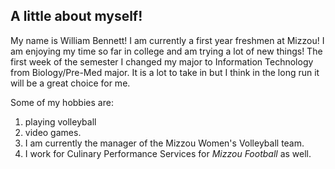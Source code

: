 ## A little about myself!

My name is William Bennett! I am currently a first year freshmen at Mizzou! 
I am enjoying my time so far in college and am trying a lot of new things! The first week of the semester I changed my major to Information Technology from Biology/Pre-Med major. It is a lot to take in but I think in the long run it will be a great choice for me.

Some of my hobbies are: 
1. playing volleyball 
2. video games. 
3. I am currently the manager of the Mizzou Women's Volleyball team. 
4. I work for Culinary Performance Services for *Mizzou Football* as well.
